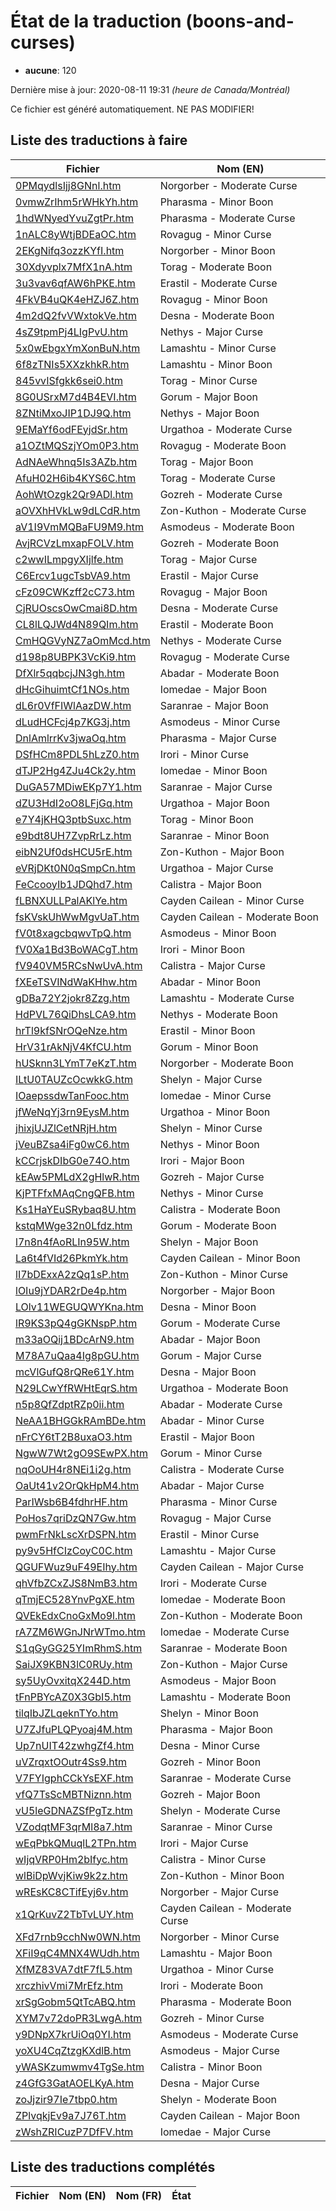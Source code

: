 # État de la traduction (boons-and-curses)

 * **aucune**: 120


Dernière mise à jour: 2020-08-11 19:31 *(heure de Canada/Montréal)*

Ce fichier est généré automatiquement. NE PAS MODIFIER!
## Liste des traductions à faire

| Fichier   | Nom (EN)    |
|-----------|-------------|
|[0PMqydlsIjj8GNnl.htm](boons-and-curses/0PMqydlsIjj8GNnl.htm)|Norgorber - Moderate Curse|
|[0vmwZrIhm5rWHkYh.htm](boons-and-curses/0vmwZrIhm5rWHkYh.htm)|Pharasma - Minor Boon|
|[1hdWNyedYvuZgtPr.htm](boons-and-curses/1hdWNyedYvuZgtPr.htm)|Pharasma - Moderate Curse|
|[1nALC8yWtjBDEaOC.htm](boons-and-curses/1nALC8yWtjBDEaOC.htm)|Rovagug - Minor Curse|
|[2EKgNifq3ozzKYfI.htm](boons-and-curses/2EKgNifq3ozzKYfI.htm)|Norgorber - Minor Boon|
|[30Xdyvplx7MfX1nA.htm](boons-and-curses/30Xdyvplx7MfX1nA.htm)|Torag - Moderate Boon|
|[3u3vav6qfAW6hPKE.htm](boons-and-curses/3u3vav6qfAW6hPKE.htm)|Erastil - Moderate Curse|
|[4FkVB4uQK4eHZJ6Z.htm](boons-and-curses/4FkVB4uQK4eHZJ6Z.htm)|Rovagug - Minor Boon|
|[4m2dQ2fvVWxtokVe.htm](boons-and-curses/4m2dQ2fvVWxtokVe.htm)|Desna - Moderate Boon|
|[4sZ9tpmPj4LIgPvU.htm](boons-and-curses/4sZ9tpmPj4LIgPvU.htm)|Nethys - Major Curse|
|[5x0wEbgxYmXonBuN.htm](boons-and-curses/5x0wEbgxYmXonBuN.htm)|Lamashtu - Minor Curse|
|[6f8zTNIs5XXzkhkR.htm](boons-and-curses/6f8zTNIs5XXzkhkR.htm)|Lamashtu - Minor Boon|
|[845vvISfgkk6sei0.htm](boons-and-curses/845vvISfgkk6sei0.htm)|Torag - Minor Curse|
|[8G0USrxM7d4B4EVI.htm](boons-and-curses/8G0USrxM7d4B4EVI.htm)|Gorum - Major Boon|
|[8ZNtiMxoJIP1DJ9Q.htm](boons-and-curses/8ZNtiMxoJIP1DJ9Q.htm)|Nethys - Major Boon|
|[9EMaYf6odFEyjdSr.htm](boons-and-curses/9EMaYf6odFEyjdSr.htm)|Urgathoa - Moderate Curse|
|[a1OZtMQSzjYOm0P3.htm](boons-and-curses/a1OZtMQSzjYOm0P3.htm)|Rovagug - Moderate Boon|
|[AdNAeWhnq5Is3AZb.htm](boons-and-curses/AdNAeWhnq5Is3AZb.htm)|Torag - Major Boon|
|[AfuH02H6ib4KYS6C.htm](boons-and-curses/AfuH02H6ib4KYS6C.htm)|Torag - Moderate Curse|
|[AohWtOzgk2Qr9ADl.htm](boons-and-curses/AohWtOzgk2Qr9ADl.htm)|Gozreh - Moderate Curse|
|[aOVXhHVkLw9dLCdR.htm](boons-and-curses/aOVXhHVkLw9dLCdR.htm)|Zon-Kuthon - Moderate Curse|
|[aV1I9VmMQBaFU9M9.htm](boons-and-curses/aV1I9VmMQBaFU9M9.htm)|Asmodeus - Moderate Boon|
|[AvjRCVzLmxapFOLV.htm](boons-and-curses/AvjRCVzLmxapFOLV.htm)|Gozreh - Moderate Boon|
|[c2wwILmpgyXIjlfe.htm](boons-and-curses/c2wwILmpgyXIjlfe.htm)|Torag - Major Curse|
|[C6Ercv1ugcTsbVA9.htm](boons-and-curses/C6Ercv1ugcTsbVA9.htm)|Erastil - Major Curse|
|[cFz09CWKzff2cC73.htm](boons-and-curses/cFz09CWKzff2cC73.htm)|Rovagug - Major Boon|
|[CjRUOscsOwCmai8D.htm](boons-and-curses/CjRUOscsOwCmai8D.htm)|Desna - Moderate Curse|
|[CL8lLQJWd4N89QIm.htm](boons-and-curses/CL8lLQJWd4N89QIm.htm)|Erastil - Moderate Boon|
|[CmHQGVyNZ7aOmMcd.htm](boons-and-curses/CmHQGVyNZ7aOmMcd.htm)|Nethys - Moderate Curse|
|[d198p8UBPK3VcKi9.htm](boons-and-curses/d198p8UBPK3VcKi9.htm)|Rovagug - Moderate Curse|
|[DfXlr5qqbcjJN3gh.htm](boons-and-curses/DfXlr5qqbcjJN3gh.htm)|Abadar - Moderate Boon|
|[dHcGihuimtCf1NOs.htm](boons-and-curses/dHcGihuimtCf1NOs.htm)|Iomedae - Major Boon|
|[dL6r0VfFIWlAazDW.htm](boons-and-curses/dL6r0VfFIWlAazDW.htm)|Saranrae - Major Boon|
|[dLudHCFcj4p7KG3j.htm](boons-and-curses/dLudHCFcj4p7KG3j.htm)|Asmodeus - Minor Curse|
|[DnlAmlrrKv3jwaOq.htm](boons-and-curses/DnlAmlrrKv3jwaOq.htm)|Pharasma - Major Curse|
|[DSfHCm8PDL5hLzZ0.htm](boons-and-curses/DSfHCm8PDL5hLzZ0.htm)|Irori - Minor Curse|
|[dTJP2Hg4ZJu4Ck2y.htm](boons-and-curses/dTJP2Hg4ZJu4Ck2y.htm)|Iomedae - Minor Boon|
|[DuGA57MDiwEKp7Y1.htm](boons-and-curses/DuGA57MDiwEKp7Y1.htm)|Saranrae - Major Curse|
|[dZU3HdI2oO8LFjGq.htm](boons-and-curses/dZU3HdI2oO8LFjGq.htm)|Urgathoa - Major Boon|
|[e7Y4jKHQ3ptbSuxc.htm](boons-and-curses/e7Y4jKHQ3ptbSuxc.htm)|Torag - Minor Boon|
|[e9bdt8UH7ZvpRrLz.htm](boons-and-curses/e9bdt8UH7ZvpRrLz.htm)|Saranrae - Minor Boon|
|[eibN2Uf0dsHCU5rE.htm](boons-and-curses/eibN2Uf0dsHCU5rE.htm)|Zon-Kuthon - Major Boon|
|[eVRjDKt0N0qSmpCn.htm](boons-and-curses/eVRjDKt0N0qSmpCn.htm)|Urgathoa - Major Curse|
|[FeCcooyIb1JDQhd7.htm](boons-and-curses/FeCcooyIb1JDQhd7.htm)|Calistra - Major Boon|
|[fLBNXULLPalAKlYe.htm](boons-and-curses/fLBNXULLPalAKlYe.htm)|Cayden Cailean - Minor Curse|
|[fsKVskUhWwMgvUaT.htm](boons-and-curses/fsKVskUhWwMgvUaT.htm)|Cayden Cailean - Moderate Boon|
|[fV0t8xagcbqwvTpQ.htm](boons-and-curses/fV0t8xagcbqwvTpQ.htm)|Asmodeus - Minor Boon|
|[fV0Xa1Bd3BoWACgT.htm](boons-and-curses/fV0Xa1Bd3BoWACgT.htm)|Irori - Minor Boon|
|[fV940VM5RCsNwUvA.htm](boons-and-curses/fV940VM5RCsNwUvA.htm)|Calistra - Major Curse|
|[fXEeTSVINdWaKHhw.htm](boons-and-curses/fXEeTSVINdWaKHhw.htm)|Abadar - Minor Boon|
|[gDBa72Y2jokr8Zzg.htm](boons-and-curses/gDBa72Y2jokr8Zzg.htm)|Lamashtu - Moderate Curse|
|[HdPVL76QiDhsLCA9.htm](boons-and-curses/HdPVL76QiDhsLCA9.htm)|Nethys - Moderate Boon|
|[hrTl9kfSNrOQeNze.htm](boons-and-curses/hrTl9kfSNrOQeNze.htm)|Erastil - Minor Boon|
|[HrV31rAkNjV4KfCU.htm](boons-and-curses/HrV31rAkNjV4KfCU.htm)|Gorum - Minor Boon|
|[hUSknn3LYmT7eKzT.htm](boons-and-curses/hUSknn3LYmT7eKzT.htm)|Norgorber - Moderate Boon|
|[ILtU0TAUZcOcwkkG.htm](boons-and-curses/ILtU0TAUZcOcwkkG.htm)|Shelyn - Major Curse|
|[IOaepssdwTanFooc.htm](boons-and-curses/IOaepssdwTanFooc.htm)|Iomedae - Minor Curse|
|[jfWeNqYj3rn9EysM.htm](boons-and-curses/jfWeNqYj3rn9EysM.htm)|Urgathoa - Minor Boon|
|[jhixjUJZlCetNRjH.htm](boons-and-curses/jhixjUJZlCetNRjH.htm)|Shelyn - Minor Curse|
|[jVeuBZsa4iFg0wC6.htm](boons-and-curses/jVeuBZsa4iFg0wC6.htm)|Nethys - Minor Boon|
|[kCCrjskDIbG0e74O.htm](boons-and-curses/kCCrjskDIbG0e74O.htm)|Irori - Major Boon|
|[kEAw5PMLdX2gHlwR.htm](boons-and-curses/kEAw5PMLdX2gHlwR.htm)|Gozreh - Major Curse|
|[KjPTFfxMAqCngQFB.htm](boons-and-curses/KjPTFfxMAqCngQFB.htm)|Nethys - Minor Curse|
|[Ks1HaYEuSRybaq8U.htm](boons-and-curses/Ks1HaYEuSRybaq8U.htm)|Calistra - Moderate Boon|
|[kstqMWge32n0Lfdz.htm](boons-and-curses/kstqMWge32n0Lfdz.htm)|Gorum - Moderate Boon|
|[l7n8n4fAoRLIn95W.htm](boons-and-curses/l7n8n4fAoRLIn95W.htm)|Shelyn - Major Boon|
|[La6t4fVId26PkmYk.htm](boons-and-curses/La6t4fVId26PkmYk.htm)|Cayden Cailean - Minor Boon|
|[lI7bDExxA2zQq1sP.htm](boons-and-curses/lI7bDExxA2zQq1sP.htm)|Zon-Kuthon - Minor Curse|
|[lOIu9jYDAR2rDe4p.htm](boons-and-curses/lOIu9jYDAR2rDe4p.htm)|Norgorber - Major Boon|
|[LOlv11WEGUQWYKna.htm](boons-and-curses/LOlv11WEGUQWYKna.htm)|Desna - Minor Boon|
|[lR9KS3pQ4gGKNspP.htm](boons-and-curses/lR9KS3pQ4gGKNspP.htm)|Gorum - Moderate Curse|
|[m33aOQij1BDcArN9.htm](boons-and-curses/m33aOQij1BDcArN9.htm)|Abadar - Major Boon|
|[M78A7uQaa4Ig8pGU.htm](boons-and-curses/M78A7uQaa4Ig8pGU.htm)|Gorum - Major Curse|
|[mcVlGufQ8rQRe61Y.htm](boons-and-curses/mcVlGufQ8rQRe61Y.htm)|Desna - Major Boon|
|[N29LCwYfRWHtEqrS.htm](boons-and-curses/N29LCwYfRWHtEqrS.htm)|Urgathoa - Moderate Boon|
|[n5p8QfZdptRZp0ii.htm](boons-and-curses/n5p8QfZdptRZp0ii.htm)|Abadar - Moderate Curse|
|[NeAA1BHGGkRAmBDe.htm](boons-and-curses/NeAA1BHGGkRAmBDe.htm)|Abadar - Minor Curse|
|[nFrCY6tT2B8uxaO3.htm](boons-and-curses/nFrCY6tT2B8uxaO3.htm)|Erastil - Major Boon|
|[NgwW7Wt2gO9SEwPX.htm](boons-and-curses/NgwW7Wt2gO9SEwPX.htm)|Gorum - Minor Curse|
|[nqOoUH4r8NEi1i2g.htm](boons-and-curses/nqOoUH4r8NEi1i2g.htm)|Calistra - Moderate Curse|
|[OaUt41v2OrQkHpM4.htm](boons-and-curses/OaUt41v2OrQkHpM4.htm)|Abadar - Major Curse|
|[ParIWsb6B4fdhrHF.htm](boons-and-curses/ParIWsb6B4fdhrHF.htm)|Pharasma - Minor Curse|
|[PoHos7qriDzQN7Gw.htm](boons-and-curses/PoHos7qriDzQN7Gw.htm)|Rovagug - Major Curse|
|[pwmFrNkLscXrDSPN.htm](boons-and-curses/pwmFrNkLscXrDSPN.htm)|Erastil - Minor Curse|
|[py9v5HfCIzCoyC0C.htm](boons-and-curses/py9v5HfCIzCoyC0C.htm)|Lamashtu - Major Curse|
|[QGUFWuz9uF49EIhy.htm](boons-and-curses/QGUFWuz9uF49EIhy.htm)|Cayden Cailean - Major Curse|
|[qhVfbZCxZJS8NmB3.htm](boons-and-curses/qhVfbZCxZJS8NmB3.htm)|Irori - Moderate Curse|
|[qTmjEC528YnvPgXE.htm](boons-and-curses/qTmjEC528YnvPgXE.htm)|Iomedae - Moderate Boon|
|[QVEkEdxCnoGxMo9l.htm](boons-and-curses/QVEkEdxCnoGxMo9l.htm)|Zon-Kuthon - Moderate Boon|
|[rA7ZM6WGnJNrWTmo.htm](boons-and-curses/rA7ZM6WGnJNrWTmo.htm)|Iomedae - Moderate Curse|
|[S1qGyGG25YImRhmS.htm](boons-and-curses/S1qGyGG25YImRhmS.htm)|Saranrae - Moderate Boon|
|[SaiJX9KBN3lC0RUy.htm](boons-and-curses/SaiJX9KBN3lC0RUy.htm)|Zon-Kuthon - Major Curse|
|[sy5UyOvxitqX244D.htm](boons-and-curses/sy5UyOvxitqX244D.htm)|Asmodeus - Major Boon|
|[tFnPBYcAZ0X3GbI5.htm](boons-and-curses/tFnPBYcAZ0X3GbI5.htm)|Lamashtu - Moderate Boon|
|[tilqIbJZLqeknTYo.htm](boons-and-curses/tilqIbJZLqeknTYo.htm)|Shelyn - Minor Boon|
|[U7ZJfuPLQPyoaj4M.htm](boons-and-curses/U7ZJfuPLQPyoaj4M.htm)|Pharasma - Major Boon|
|[Up7nUIT42zwhgZf4.htm](boons-and-curses/Up7nUIT42zwhgZf4.htm)|Desna - Minor Curse|
|[uVZrqxtOOutr4Ss9.htm](boons-and-curses/uVZrqxtOOutr4Ss9.htm)|Gozreh - Minor Boon|
|[V7FYIgphCCkYsEXF.htm](boons-and-curses/V7FYIgphCCkYsEXF.htm)|Saranrae - Moderate Curse|
|[vfQ7TsScMBTNiznn.htm](boons-and-curses/vfQ7TsScMBTNiznn.htm)|Gozreh - Major Boon|
|[vU5leGDNAZSfPgTz.htm](boons-and-curses/vU5leGDNAZSfPgTz.htm)|Shelyn - Moderate Curse|
|[VZodqtMF3qrMl8a7.htm](boons-and-curses/VZodqtMF3qrMl8a7.htm)|Saranrae - Minor Curse|
|[wEqPbkQMuqlL2TPn.htm](boons-and-curses/wEqPbkQMuqlL2TPn.htm)|Irori - Major Curse|
|[wIjqVRP0Hm2bIfyc.htm](boons-and-curses/wIjqVRP0Hm2bIfyc.htm)|Calistra - Minor Curse|
|[wlBiDpWvjKiw9k2z.htm](boons-and-curses/wlBiDpWvjKiw9k2z.htm)|Zon-Kuthon - Minor Boon|
|[wREsKC8CTifEyj6v.htm](boons-and-curses/wREsKC8CTifEyj6v.htm)|Norgorber - Major Curse|
|[x1QrKuvZ2TbTvLUY.htm](boons-and-curses/x1QrKuvZ2TbTvLUY.htm)|Cayden Cailean - Moderate Curse|
|[XFd7rnb9cchNw0WN.htm](boons-and-curses/XFd7rnb9cchNw0WN.htm)|Norgorber - Minor Curse|
|[XFiI9qC4MNX4WUdh.htm](boons-and-curses/XFiI9qC4MNX4WUdh.htm)|Lamashtu - Major Boon|
|[XfMZ83VA7dtF7fL5.htm](boons-and-curses/XfMZ83VA7dtF7fL5.htm)|Urgathoa - Minor Curse|
|[xrczhivVmi7MrEfz.htm](boons-and-curses/xrczhivVmi7MrEfz.htm)|Irori - Moderate Boon|
|[xrSgGobm5QtTcABQ.htm](boons-and-curses/xrSgGobm5QtTcABQ.htm)|Pharasma - Moderate Boon|
|[XYM7v72doPR3LwgA.htm](boons-and-curses/XYM7v72doPR3LwgA.htm)|Gozreh - Minor Curse|
|[y9DNpX7krUiOq0YI.htm](boons-and-curses/y9DNpX7krUiOq0YI.htm)|Asmodeus - Moderate Curse|
|[yoXU4CqZtzgKXdlB.htm](boons-and-curses/yoXU4CqZtzgKXdlB.htm)|Asmodeus - Major Curse|
|[yWASKzumwmv4TgSe.htm](boons-and-curses/yWASKzumwmv4TgSe.htm)|Calistra - Minor Boon|
|[z4GfG3GatAOELKyA.htm](boons-and-curses/z4GfG3GatAOELKyA.htm)|Desna - Major Curse|
|[zoJjzir97Ie7tbp0.htm](boons-and-curses/zoJjzir97Ie7tbp0.htm)|Shelyn - Moderate Boon|
|[ZPlvqkjEv9a7J76T.htm](boons-and-curses/ZPlvqkjEv9a7J76T.htm)|Cayden Cailean - Major Boon|
|[zWshZRICuzP7DfFV.htm](boons-and-curses/zWshZRICuzP7DfFV.htm)|Iomedae - Major Curse|

## Liste des traductions complétés

| Fichier   | Nom (EN)    | Nom (FR)    | État |
|-----------|-------------|-------------|:----:|
